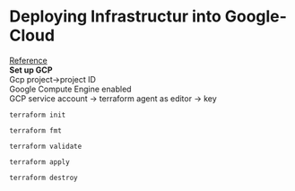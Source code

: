 # Deploying Infrastructur into Google-Cloud 
[Reference](https://learn.hashicorp.com/tutorials/terraform/google-cloud-platform-build?in=terraform/gcp-get-started)<br/>
**Set up GCP**  <br>
Gcp project->project ID <br>
Google Compute Engine enabled <br>
GCP service account -> terraform agent as editor -> key
```
terraform init
``` 
```
terraform fmt 
```
```
terraform validate
```
```
terraform apply 
```
```
terraform destroy
``` 